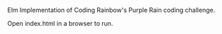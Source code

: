 Elm Implementation of Coding Rainbow's Purple Rain coding challenge.

Open index.html in a browser to run.
